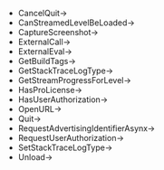 - CancelQuit->
- CanStreamedLevelBeLoaded->
- CaptureScreenshot->
- ExternalCall->
- ExternalEval->
- GetBuildTags->
- GetStackTraceLogType->
- GetStreamProgressForLevel->
- HasProLicense->
- HasUserAuthorization->
- OpenURL->
- Quit->
- RequestAdvertisingIdentifierAsynx->
- RequestUserAuthorization->
- SetStackTraceLogType->
- Unload->
